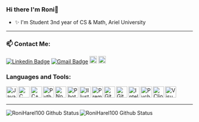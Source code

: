 ### Hi there I'm Roni👋

- ✨ I'm Student 3nd year of CS & Math, Ariel University 

---

<h3> 📫 Contact Me:</h3>

[![Linkedin Badge](https://img.shields.io/badge/-Linkedin-blue?style=flat-square&logo=Linkedin&logoColor=white&link=http://www.linkedin.com/in/roniharel/)](http://www.linkedin.com/in/roniharel)
[![Gmail Badge](https://img.shields.io/badge/-roniharel10@gmail.com-c14438?style=flat-square&logo=Gmail&logoColor=white&link=mailto:roniharel10@gmail.com)](mailto:roniharel10@gmail.com)
<a href="https://www.facebook.com/roniharel/"><img src="https://img.shields.io/badge/Facebook-1877F2?style=for-the-badge&logo=facebook&logoColor=white" alt="facebook" height="20"/></a>
<a href="https://www.hackerrank.com/roniharel"><img src="https://img.shields.io/badge/-Hackerrank-2EC866?style=for-the-badge&logo=HackerRank&logoColor=white" alt="hackerrank" height="20"/></a>

### Languages and Tools:
<img align="left" alt= "Java" width="30px" src="https://i.ibb.co/64kLmDp/java.png" />
<img align="left" alt= "C" width="30px" src="https://i.ibb.co/5M1TdDD/c.png" />
<img align="left" alt= "C++" width="30px" src="https://i.ibb.co/jhv07kx/c.png" />
<img align="left" alt= "Python" width="30px" src="https://i.ibb.co/V33DMrQ/python.png" />
<img align="left" alt= "Node.js" height="30px" src="https://i.ibb.co/ZVGGFfz/nodejs.png" />
<img align="left" alt= "Photoshop" width="30px" src="https://i.ibb.co/f8X8b0C/photoshop.png" />
<img align="left" alt= "Illustrator" width="30px" src="https://i.ibb.co/frmFxZL/illustartor.png" />
<img align="left" alt= "Premiere" width="30px" src="https://i.ibb.co/xg3SZ3W/premiere.png" />
<img align="left" alt= "Github" width="30px" src="https://i.ibb.co/4W3kdkp/GitHub.png" />
<img align="left" alt= "Git" width="30px" src="https://i.ibb.co/0FNQXMy/git.png" />
<img align="left" alt= "Intellij" width="30px" src="https://i.ibb.co/rMJzrfk/Intelli-JIDEA.png" />
<img align="left" alt= "Pycharm" width="30px" src="https://i.ibb.co/SdBmZC2/pycharm.jpg" />
<img align="left" alt= "Clion" width="30px" src="https://i.ibb.co/SNgnXRz/clion.png" />
<img align="left" alt= "Visual Studio" width="30px" src="https://i.ibb.co/n7vwtsc/vs.png" />

<br />
<br />

---

<img align="left" alt="RoniHarel100 Github Status" src="https://github-readme-stats.vercel.app/api?username=RoniHarel100&show_icons=true&theme=onedark">

<img align="left" alt="RoniHarel100 Github Status" src="https://github-readme-stats.vercel.app/api/top-langs/?username=RoniHarel100&layout=compact&theme=onedark">

